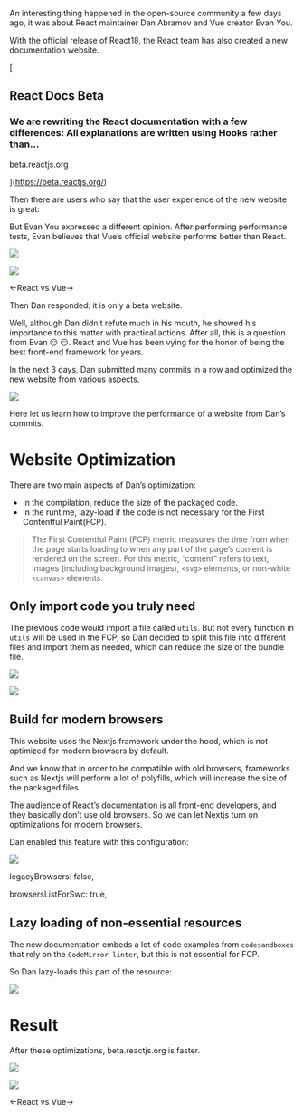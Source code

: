 
An interesting thing happened in the open-source community a few days ago, it was about React maintainer Dan Abramov and Vue creator Evan You.

With the official release of React18, the React team has also created a new documentation website.

[

## React Docs Beta

### We are rewriting the React documentation with a few differences: All explanations are written using Hooks rather than…

beta.reactjs.org

](https://beta.reactjs.org/)

Then there are users who say that the user experience of the new website is great:

But Evan You expressed a different opinion. After performing performance tests, Evan believes that Vue’s official website performs better than React.

![](https://miro.medium.com/max/946/1*54qqOPTYoXnoVmOIHyEuWQ.jpeg)

![](https://miro.medium.com/max/946/1*9GNaZxVxu598RiVhVfPq9Q.jpeg)

←React vs Vue→

Then Dan responded: it is only a beta website.

Well, although Dan didn’t refute much in his mouth, he showed his importance to this matter with practical actions. After all, this is a question from Evan 😏 😏. React and Vue has been vying for the honor of being the best front-end framework for years.

In the next 3 days, Dan submitted many commits in a row and optimized the new website from various aspects.

![](https://miro.medium.com/max/700/1*O9sN6c5nAgMnxRMoW6LiWg.png)

Here let us learn how to improve the performance of a website from Dan’s commits.

# Website Optimization

There are two main aspects of Dan’s optimization:

- In the compilation, reduce the size of the packaged code.
- In the runtime, lazy-load if the code is not necessary for the First Contentful Paint(FCP).

> The First Contentful Paint (FCP) metric measures the time from when the page starts loading to when any part of the page’s content is rendered on the screen. For this metric, “content” refers to text, images (including background images), `<svg>` elements, or non-white `<canvas>` elements.

## Only import code you truly need

The previous code would import a file called `utils`. But not every function in `utils` will be used in the FCP, so Dan decided to split this file into different files and import them as needed, which can reduce the size of the bundle file.

![](https://miro.medium.com/max/700/1*7rn6x_u83IjlT4CU7pqutA.png)

![](https://miro.medium.com/max/700/1*JYu2SgDq9oIvodJRAIdhdQ.png)

## Build for modern browsers

This website uses the Nextjs framework under the hood, which is not optimized for modern browsers by default.

And we know that in order to be compatible with old browsers, frameworks such as Nextjs will perform a lot of polyfills, which will increase the size of the packaged files.

The audience of React’s documentation is all front-end developers, and they basically don’t use old browsers. So we can let Nextjs turn on optimizations for modern browsers.

Dan enabled this feature with this configuration:

![](https://miro.medium.com/max/700/1*Kenb9o7TRGZ8sKPKBY8hAA.png)

legacyBrowsers: false,

browsersListForSwc: true,

## Lazy loading of non-essential resources

The new documentation embeds a lot of code examples from `codesandboxes` that rely on the `CodeMirror linter`, but this is not essential for FCP.

So Dan lazy-loads this part of the resource:

![](https://miro.medium.com/max/700/1*8zuPNErMLhnB8AK9iugRQg.png)

# Result

After these optimizations, beta.reactjs.org is faster.

![](https://miro.medium.com/max/1990/1*DlxFSpojYN-TwFjeXAPYbQ.jpeg)

![](https://miro.medium.com/max/2016/1*bFCIJDknxch9YkDYrxI7MA.jpeg)

←React vs Vue→
